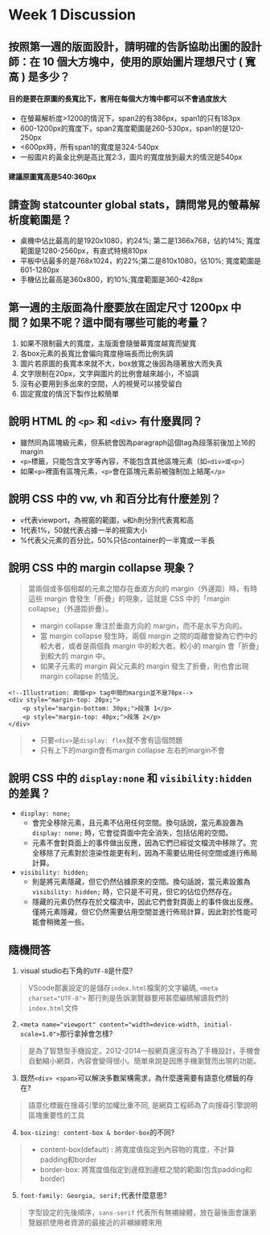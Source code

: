 Week 1 Discussion
===
## 按照第一週的版面設計，請明確的告訴協助出圖的設計師：在 10 個大方塊中，使用的原始圖片理想尺寸 ( 寬高 ) 是多少？
#### 目的是要在原圖的長寬比下，套用在每個大方塊中都可以不會過度放大
- 在螢幕解析度>1200的情況下，span2的有386px，span1的只有183px
- 600-1200px的寬度下，span2寬度範圍是260-530px，span1的是120-250px
- <600px時，所有span1的寬度是324-540px
- 一般圖片的黃金比例是高比寬2:3，圖片的寬度放到最大的情況是540px
#### 建議原圖寬高是540:360px

## 請查詢 statcounter global stats，請問常見的螢幕解析度範圍是？
- 桌機中佔比最高的是1920x1080，約24%; 第二是1366x768，佔約14%; 寬度範圍是1280-2560px，有直式特規810px
- 平板中佔最多的是768x1024，約22%;第二是810x1080，佔10%; 寬度範圍是601-1280px
- 手機佔比最高是360x800，約10%;寬度範圍是360-428px
## 第一週的主版面為什麼要放在固定尺寸 1200px 中間？如果不呢？這中間有哪些可能的考量？
1. 如果不限制最大的寬度，主版面會隨螢幕寬度越寬而變寬
2. 各box元素的長寬比會偏向寬度極端長而比例失調
3. 圖片若原圖的長寬本來就不大，box放寬之後因為隨著放大而失真
4. 文字限制在20px，文字與圖片的比例會越來越小，不協調
5. 沒有必要用到多出來的空間，人的視覺可以接受留白
6. 固定寬度的情況下製作比較簡單
## 說明 HTML 的 ```<p>``` 和 ```<div>``` 有什麼異同？
- 雖然同為區塊級元素，但系統會因為paragraph這個tag為段落前後加上16的margin
- ```<p>```標籤，只能包含文字等內容，不能包含其他區塊元素（如```<div>或<p>```）
- 如果```<p>```裡面有區塊元素，```<p>```會在區塊元素前被強制加上結尾```</p>```
## 說明 CSS 中的 vw, vh 和百分比有什麼差別？
- ```v```代表viewport，為視窗的範圍，```w```和```h```則分別代表寬和高
- 1代表1%，50就代表占據一半的視窗大小
- %代表父元素的百分比，50%只佔container的一半寬或一半長
## 說明 CSS 中的 margin collapse 現象？
>當兩個或多個相鄰的元素之間存在垂直方向的 margin（外邊距）時，有時這些 margin 會發生「折疊」的現象，這就是 CSS 中的「margin collapse」（外邊距折疊）。
> - margin collapse 專注於垂直方向的 margin，而不是水平方向的。
> - 當 margin collapse 發生時，兩個 margin 之間的距離會變為它們中的較大者，或者是兩個負 margin 中的較大者。較小的 margin 會「折疊」到較大的 margin 中。
> - 如果子元素的 margin 與父元素的 margin 發生了折疊，則也會出現 margin collapse 的情況。

```htmlembedded=
<!--Illustration: 兩個<p> tag中間的margin並不是70px-->
<div style="margin-top: 20px;">
    <p style="margin-bottom: 30px;">段落 1</p>
    <p style="margin-top: 40px;">段落 2</p>
</div>
```
> - 只要```<div>```是```display: flex```就不會有這個問題
> - 只有上下的margin會有margin collapse 左右的margin不會

## 說明 CSS 中的 ```display:none``` 和 ```visibility:hidden``` 的差異？
- ```display: none;``` 
    - 會完全移除元素，且元素不佔用任何空間。換句話說，當元素設置為 ```display: none;``` 時，它會從頁面中完全消失，包括佔用的空間。
    - 元素不會對頁面上的事件做出反應，因為它們已經從文檔流中移除了。完全移除了元素對於渲染性能更有利，因為不需要佔用任何空間或進行佈局計算。
- ```visibility: hidden;``` 
    - 則是將元素隱藏，但它仍然佔據原來的空間。換句話說，當元素設置為 ```visibility: hidden;``` 時，它只是不可見，但它的佔位仍然存在。
    - 隱藏的元素仍然存在於文檔流中，因此它們會對頁面上的事件做出反應。僅將元素隱藏，但它仍然需要佔用空間並進行佈局計算，因此對於性能可能會稍微差一些。
## 隨機問答
1. visual studio右下角的```UTF-8```是什麼?
> VScode那裏設定的是儲存```index.html```檔案的文字編碼, ```<meta charset="UTF-8">``` 那行則是告訴瀏覽器要用甚麼編碼解讀我們的```index.html```文件
2. ```<meta name="viewport" content="width=device-width, initial-scale=1.0">```那行拿掉會怎樣?
> 是為了智慧型手機設定，2012-2014一般網頁還沒有為了手機設計，手機會自動縮小網頁，內容會變得很小。簡單來說是因應手機瀏覽而出現的功能。
3. 既然```<div> <span>```可以解決多數架構需求，為什麼還需要有語意化標籤的存在?
> 語意化標籤在搜尋引擎的加權比重不同, 是網頁工程師為了向搜尋引擎說明區塊重要性的工具
4. ```box-sizing: content-box & border-box```的不同?
> - content-box(default) : 將寬度值指定到內容物的寬度，不計算padding和border
> - border-box: 將寬度值指定到邊框到邊框之間的範圍(包含padding和border)
5. ```font-family: Georgia, serif;```代表什麼意思?
> 字型設定的先後順序，```sans-serif``` 代表所有無襯線體，放在最後面會讓瀏覽器抓使用者資源的最接近的非襯線體來用
    